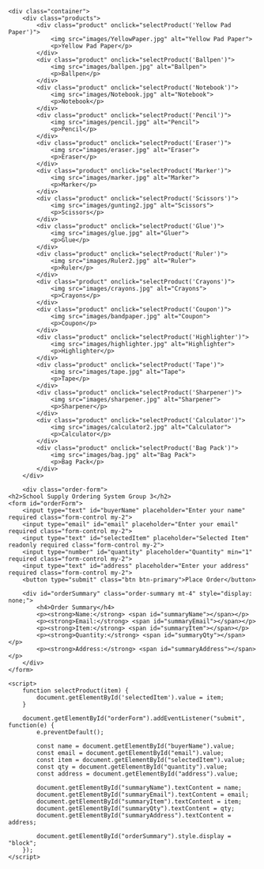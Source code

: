<html lang="en">
<head>
    <meta charset="UTF-8">
    <meta name="viewport" content="width=device-width, initial-scale=1.0">
    <title>Ordering System Group 3</title>
    <link rel="stylesheet" href="HCI_FinalProject_Website.css">
    <link href="https://cdn.jsdelivr.net/npm/bootstrap@5.3.3/dist/css/bootstrap.min.css" rel="stylesheet">
</head>

    <div class="container">
        <div class="products">
            <div class="product" onclick="selectProduct('Yellow Pad Paper')">
                <img src="images/YellowPaper.jpg" alt="Yellow Pad Paper">
                <p>Yellow Pad Paper</p>
            </div>
            <div class="product" onclick="selectProduct('Ballpen')">
                <img src="images/ballpen.jpg" alt="Ballpen">
                <p>Ballpen</p>
            </div>
            <div class="product" onclick="selectProduct('Notebook')">
                <img src="images/Notebook.jpg" alt="Notebook">
                <p>Notebook</p>
            </div>
            <div class="product" onclick="selectProduct('Pencil')">
                <img src="images/pencil.jpg" alt="Pencil">
                <p>Pencil</p>
            </div>
            <div class="product" onclick="selectProduct('Eraser')">
                <img src="images/eraser.jpg" alt="Eraser">
                <p>Eraser</p>
            </div>
            <div class="product" onclick="selectProduct('Marker')">
                <img src="images/marker.jpg" alt="Marker">
                <p>Marker</p>
            </div>
            <div class="product" onclick="selectProduct('Scissors')">
                <img src="images/gunting2.jpg" alt="Scissors">
                <p>Scissors</p>
            </div>
            <div class="product" onclick="selectProduct('Glue')">
                <img src="images/glue.jpg" alt="Gluer">
                <p>Glue</p>
            </div>
            <div class="product" onclick="selectProduct('Ruler')">
                <img src="images/Ruler2.jpg" alt="Ruler">
                <p>Ruler</p>
            </div>
            <div class="product" onclick="selectProduct('Crayons')">
                <img src="images/crayons.jpg" alt="Crayons">
                <p>Crayons</p>
            </div>
            <div class="product" onclick="selectProduct('Coupon')">
                <img src="images/bandpaper.jpg" alt="Coupon">
                <p>Coupon</p>
            </div>
            <div class="product" onclick="selectProduct('Highlighter')">
                <img src="images/highlighter.jpg" alt="Highlighter">
                <p>Highlighter</p>
            </div>
            <div class="product" onclick="selectProduct('Tape')">
                <img src="images/tape.jpg" alt="Tape">
                <p>Tape</p>
            </div>
            <div class="product" onclick="selectProduct('Sharpener')">
                <img src="images/sharpener.jpg" alt="Sharpener">
                <p>Sharpener</p>
            </div>
            <div class="product" onclick="selectProduct('Calculator')">
                <img src="images/calculator2.jpg" alt="Calculator">
                <p>Calculator</p>
            </div>
            <div class="product" onclick="selectProduct('Bag Pack')">
                <img src="images/bag.jpg" alt="Bag Pack">
                <p>Bag Pack</p>
            </div>
        </div>

        <div class="order-form">
    <h2>School Supply Ordering System Group 3</h2>
    <form id="orderForm">
        <input type="text" id="buyerName" placeholder="Enter your name" required class="form-control my-2">
        <input type="email" id="email" placeholder="Enter your email" required class="form-control my-2">
        <input type="text" id="selectedItem" placeholder="Selected Item" readonly required class="form-control my-2">
        <input type="number" id="quantity" placeholder="Quantity" min="1" required class="form-control my-2">
        <input type="text" id="address" placeholder="Enter your address" required class="form-control my-2">
        <button type="submit" class="btn btn-primary">Place Order</button>

        <div id="orderSummary" class="order-summary mt-4" style="display: none;">
            <h4>Order Summary</h4>
            <p><strong>Name:</strong> <span id="summaryName"></span></p>
            <p><strong>Email:</strong> <span id="summaryEmail"></span></p>
            <p><strong>Item:</strong> <span id="summaryItem"></span></p>
            <p><strong>Quantity:</strong> <span id="summaryQty"></span></p>
            <p><strong>Address:</strong> <span id="summaryAddress"></span></p>
        </div>
    </form>
</div>

    <script>
        function selectProduct(item) {
            document.getElementById('selectedItem').value = item;
        }

        document.getElementById("orderForm").addEventListener("submit", function(e) {
            e.preventDefault();

            const name = document.getElementById("buyerName").value;
            const email = document.getElementById("email").value;
            const item = document.getElementById("selectedItem").value;
            const qty = document.getElementById("quantity").value;
            const address = document.getElementById("address").value;

            document.getElementById("summaryName").textContent = name;
            document.getElementById("summaryEmail").textContent = email;
            document.getElementById("summaryItem").textContent = item;
            document.getElementById("summaryQty").textContent = qty;
            document.getElementById("summaryAddress").textContent = address;

            document.getElementById("orderSummary").style.display = "block";
        });
    </script>

